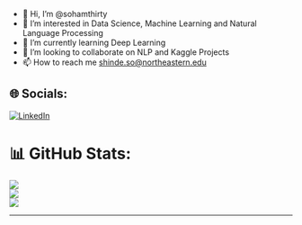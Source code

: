 - 👋 Hi, I’m @sohamthirty
- 👀 I’m interested in Data Science, Machine Learning and Natural Language Processing
- 🌱 I’m currently learning Deep Learning
- 💞️ I’m looking to collaborate on NLP and Kaggle Projects
- 📫 How to reach me shinde.so@northeastern.edu

## 🌐 Socials:
[![LinkedIn](https://img.shields.io/badge/LinkedIn-%230077B5.svg?logo=linkedin&logoColor=white)](https://linkedin.com/in/sohamsshinde)


# 📊 GitHub Stats:
![](https://github-readme-stats.vercel.app/api?username=sohamthirty&theme=light&hide_border=true&include_all_commits=true&count_private=true)<br/>
![](https://github-readme-streak-stats.herokuapp.com/?user=sohamthirty&theme=light&hide_border=true)<br/>
![](https://github-readme-stats.vercel.app/api/top-langs/?username=sohamthirty&theme=light&hide_border=true&include_all_commits=true&count_private=true&layout=compact)

---

<!---
sohamthirty/sohamthirty is a ✨ special ✨ repository because its `README.md` (this file) appears on your GitHub profile.
You can click the Preview link to take a look at your changes.
--->
